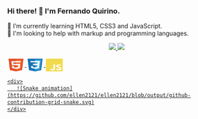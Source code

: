 ### Hi there! 👋 I'm Fernando Quirino.
  <p>🌱 I’m currently learning HTML5, CSS3 and JavaScript. <br>
    🔭 I'm looking to help with markup and programming languages.
  </p>
    
 <div align="center">
  <a href="https://github.com/fernandoquirino">
  <img height="180em" src="https://github-readme-stats.vercel.app/api?username=fernandoquirino&show_icons=true&theme=dracula&include_all_commits=true&count_private=true"/>
  <img height="180em" src="https://github-readme-stats.vercel.app/api/top-langs/?username=fernandoquirino&layout=compact&langs_count=7&theme=dracula"/>
</div>

  <div style="display: inline_block"> <br>
    <img align="center" alt="fernando-HTML5" height="30" width="40" src="https://raw.githubusercontent.com/devicons/devicon/master/icons/html5/html5-original.svg">
    <img align="center" alt="fernando-CSS" height="30" width="40" src="https://raw.githubusercontent.com/devicons/devicon/master/icons/css3/css3-original.svg">
   <img align="center" alt="fernando-Js" height="30" width="40" src="https://raw.githubusercontent.com/devicons/devicon/master/icons/javascript/javascript-plain.svg">
    <img align="right" alt="" height="150" style="border-radius:50px;" 
  </div>
    
    <div>
       ![Snake animation](https://github.com/ellen2121/ellen2121/blob/output/github-contribution-grid-snake.svg)
    </div>
  
  ##


<!--
**fernandoquirino/fernandoquirino** is a ✨ _special_ ✨ repository because its `README.md` (this file) appears on your GitHub profile.

Here are some ideas to get you started:

- 🔭 I’m currently working on ...
- 🌱 I’m currently learning ...
- 👯 I’m looking to collaborate on ...
- 🤔 I’m looking for help with ...
- 💬 Ask me about ...
- 📫 How to reach me: ...
- 😄 Pronouns: ...
- ⚡ Fun fact: ...
-->
